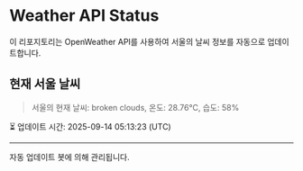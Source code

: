 
# Weather API Status

이 리포지토리는 OpenWeather API를 사용하여 서울의 날씨 정보를 자동으로 업데이트합니다.

## 현재 서울 날씨
> 서울의 현재 날씨: broken clouds, 온도: 28.76°C, 습도: 58%

⏳ 업데이트 시간: 2025-09-14 05:13:23 (UTC)

---
자동 업데이트 봇에 의해 관리됩니다.
